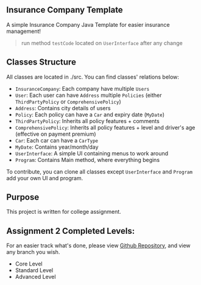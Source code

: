 ## Insurance Company Template
A simple Insurance Company Java Template for easier insurance management!
> run method `testCode` located on `UserInterface` after any change

## Classes Structure
All classes are located in ./src.
You can find classes' relations below:

- `InsuranceCompany`: Each company have multiple `Users` 
- `User`: Each user can have `Address` multiple `Policies` (either `ThirdPartyPolicy` or `ComprehensivePolicy`)
- `Address`: Contains city details of users
- `Policy`: Each policy can have a `Car` and expiry date (`MyDate`) 
- `ThirdPartyPolicy`: Inherits all policy features + comments
- `ComprehensivePolicy`: Inherits all policy features + level and driver's age (effective on payment premium)
- `Car`: Each car can have a `CarType`
- `MyDate`: Contains year/month/day
- `UserInterface`: A simple UI containing menus to work around
- `Program`: Contains Main method, where everything begins

To contribute, you can clone all classes except `UserInterface` and `Program` add your own UI and program. 

## Purpose
This project is written for college assignment.  

## Assignment 2 Completed Levels:
For an easier track what's done, please view [Github Repository](https://github.com/ceenayekta/car-insurance-company), and view any branch you wish.
- Core Level
- Standard Level
- Advanced Level
